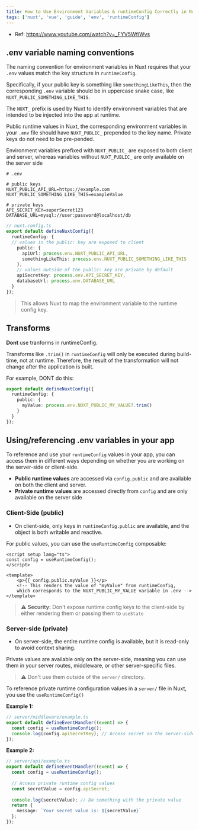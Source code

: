 ```yaml
---
title: How to Use Environment Variables & runtimeConfig Correctly in Nuxt
tags: ['nuxt', 'vue', 'guide', 'env', 'runtimeConfig']
---
```


- Ref: https://www.youtube.com/watch?v=_FYV5WfiWvs

## .env variable naming conventions

The naming convention for environment variables in Nuxt requires that your `.env` values match the key structure in `runtimeConfig`.

Specifically, if your public key is something like `somethingLikeThis`, then the corresponding `.env` variable should be in uppercase snake case, like `NUXT_PUBLIC_SOMETHING_LIKE_THIS`.

The `NUXT_` prefix is used by Nuxt to identify environment variables that are intended to be injected into the app at runtime.

Public runtime values in Nuxt, the corresponding environment variables in your `.env` file should have `NUXT_PUBLIC_` prepended to the key name. Private keys do not need to be pre-pended.

Environment variables prefixed with `NUXT_PUBLIC_` are exposed to both client and server, whereas variables without `NUXT_PUBLIC_` are only available on the server side

```.env
# .env

# public keys
NUXT_PUBLIC_API_URL=https://example.com
NUXT_PUBLIC_SOMETHING_LIKE_THIS=exampleValue

# private keys
API_SECRET_KEY=superSecret123
DATABASE_URL=mysql://user:password@localhost/db
```

```ts
// nuxt.config.ts
export default defineNuxtConfig({
  runtimeConfig: {
  // values in the public: key are exposed to client
    public: {
      apiUrl: process.env.NUXT_PUBLIC_API_URL,
      somethingLikeThis: process.env.NUXT_PUBLIC_SOMETHING_LIKE_THIS
    },
	// values outside of the public: key are private by default 
    apiSecretKey: process.env.API_SECRET_KEY,
    databaseUrl: process.env.DATABASE_URL
  }
});

```

> This allows Nuxt to map the environment variable to the runtime config key.


## Transforms

**Dont** use tranforms in runtimeConfig.

Transforms like `.trim()` in `runtimeConfig` will only be executed during build-time, not at runtime. Therefore, the result of the transformation will not change after the application is built.

For example, DONT do this:

```ts
export default defineNuxtConfig({
  runtimeConfig: {
    public: {
      myValue: process.env.NUXT_PUBLIC_MY_VALUE?.trim()
    }
  }
});

```


## Using/referencing .env variables in your app

To reference and use your `runtimeConfig` values in your app, you can access them in different ways depending on whether you are working on the server-side or client-side.

- **Public runtime values** are accessed via `config.public` and are available on both the client and server.
- **Private runtime values** are accessed directly from `config` and are only available on the server side​

### Client-Side (public)

- On client-side, only keys in `runtimeConfig.public` are available, and the object is both writable and reactive.

For public values, you can use the `useRuntimeConfig` composable:

```vue
<script setup lang="ts">
const config = useRuntimeConfig();
</script>

<template>
	<p>{{ config.public.myValue }}</p> 
	<!-- This renders the value of "myValue" from runtimeConfig, 
	which corresponds to the NUXT_PUBLIC_MY_VALUE variable in .env -->
</template>
```

> ⚠️ **Security:** Don't expose runtime config keys to the client-side by either rendering them or passing them to `useState`

### Server-side (private)

- On server-side, the entire runtime config is available, but it is read-only to avoid context sharing.

Private values are available only on the server-side, meaning you can use them in your server routes, middleware, or other server-specific files. 

> ⚠️ Don't use them outside of the `server/` directory.

To reference private runtime configuration values in a `server/` file in Nuxt, you use the `useRuntimeConfig()`

**Example 1:** 

```ts
// server/middleware/example.ts
export default defineEventHandler((event) => {
  const config = useRuntimeConfig();
  console.log(config.apiSecretKey); // Access secret on the server-side
});

```

**Example 2:**

```ts
// server/api/example.ts
export default defineEventHandler((event) => {
  const config = useRuntimeConfig();
  
  // Access private runtime config values
  const secretValue = config.apiSecret;
  
  console.log(secretValue); // Do something with the private value
  return {
    message: `Your secret value is: ${secretValue}`
  };
});

```
